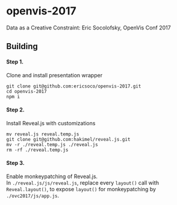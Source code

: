 # openvis-2017
Data as a Creative Constraint: Eric Socolofsky, OpenVis Conf 2017

## Building

#### Step 1.
Clone and install presentation wrapper
```
git clone git@github.com:ericsoco/openvis-2017.git
cd openvis-2017
npm i
```

#### Step 2.
Install Reveal.js with customizations
```
mv reveal.js reveal.temp.js
git clone git@github.com:hakimel/reveal.js.git
mv -r ./reveal.temp.js ./reveal.js
rm -rf ./reveal.temp.js
```

#### Step 3.
Enable monkeypatching of Reveal.js.  
In `./reveal.js/js/reveal.js`, replace every `layout()` call with `Reveal.layout()`, to expose `layout()` for monkeypatching by `./ovc2017/js/app.js`.
